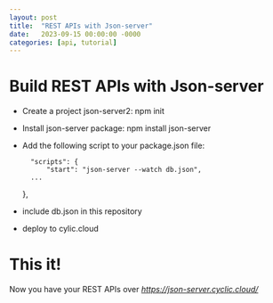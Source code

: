 ```yaml
---
layout: post
title:  "REST APIs with Json-server"
date:   2023-09-15 00:00:00 -0000
categories: [api, tutorial]
---
```


# Build REST APIs with Json-server

* Create a project json-server2: npm init
* Install json-server package: npm install json-server
* Add the following script to your package.json file:

        "scripts": {
            "start": "json-server --watch db.json",
        ...
    },

* include db.json in this repository
* deploy to cylic.cloud

# This it! 

Now you have your REST APIs over *https://json-server.cyclic.cloud/* 